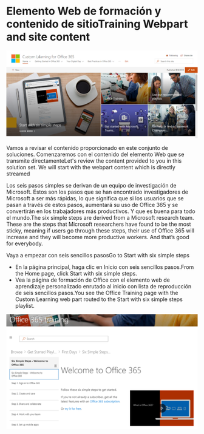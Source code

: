 # <a name="training-webpart-and-site-content"></a><span data-ttu-id="21368-101">Elemento Web de formación y contenido de sitio</span><span class="sxs-lookup"><span data-stu-id="21368-101">Training Webpart and site content</span></span>

![Seis sencillos pasos](media/clo365homepage.png)

<span data-ttu-id="21368-p101">Vamos a revisar el contenido proporcionado en este conjunto de soluciones.  Comenzaremos con el contenido del elemento Web que se transmite directamente</span><span class="sxs-lookup"><span data-stu-id="21368-p101">Let's review the content provided to you in this solution set.  We will start with the webpart content which is directly streamed</span></span> 




<span data-ttu-id="21368-p102">Los seis pasos simples se derivan de un equipo de investigación de Microsoft. Estos son los pasos que se han encontrado investigadores de Microsoft a ser más rápidas, lo que significa que si los usuarios que se pasan a través de estos pasos, aumentará su uso de Office 365 y se convertirán en los trabajadores más productivos. Y que es buena para todo el mundo.</span><span class="sxs-lookup"><span data-stu-id="21368-p102">The six simple steps are derived from a Microsoft research team. These are the steps that Microsoft researchers have found to be the most sticky, meaning if users go through these steps, their use of Office 365 will increase and they will become more productive workers. And that’s good for everybody.</span></span>

<span data-ttu-id="21368-108">Vaya a empezar con seis sencillos pasos</span><span class="sxs-lookup"><span data-stu-id="21368-108">Go to Start with six simple steps</span></span>
- <span data-ttu-id="21368-109">En la página principal, haga clic en Inicio con seis sencillos pasos.</span><span class="sxs-lookup"><span data-stu-id="21368-109">From the Home page, click Start with six simple steps.</span></span> 
- <span data-ttu-id="21368-110">Vea la página de formación de Office con el elemento web de aprendizaje personalizado enrutado al inicio con lista de reproducción de seis sencillos pasos.</span><span class="sxs-lookup"><span data-stu-id="21368-110">You see the Office Training page with the Custom Learning web part routed to the Start with six simple steps playlist.</span></span>  

![Lista de reproducción de seis pasos](media/clo365sixsteps.png)
